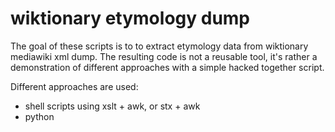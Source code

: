 # wiktionary etymology dump

The goal of these scripts is to to extract etymology data from wiktionary
mediawiki xml dump. The resulting code is not a reusable tool, it's rather
a demonstration of different approaches with a simple hacked together script.

Different approaches are used:

 * shell scripts using xslt + awk, or stx + awk
 * python
